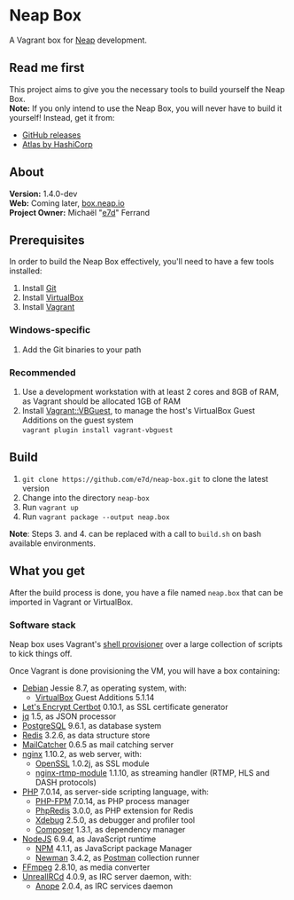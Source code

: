 # Neap Box

A Vagrant box for [Neap](https://github.com/e7d/neap) development.

## Read me first

This project aims to give you the necessary tools to build yourself the Neap Box.  
**Note:** If you only intend to use the Neap Box, you will never have to build it yourself! Instead, get it from:
* [GitHub releases](https://github.com/e7d/neap-box/releases)
* [Atlas by HashiCorp](https://atlas.hashicorp.com/e7d/boxes/neap-box)

## About

**Version:** 1.4.0-dev  
**Web:** Coming later, [box.neap.io](http://box.neap.io)  
**Project Owner:** Michaël "[e7d](https://github.com/e7d)" Ferrand

## Prerequisites

In order to build the Neap Box effectively, you'll need to have a few tools installed:

1. Install [Git](https://git-scm.com)
2. Install [VirtualBox](http://virtualbox.org)
3. Install [Vagrant](http://vagrantup.com)

### Windows-specific ###

1. Add the Git binaries to your path

### Recommended

1. Use a development workstation with at least 2 cores and 8GB of RAM, as Vagrant should be allocated 1GB of RAM
2. Install [Vagrant::VBGuest](https://github.com/dotless-de/vagrant-vbguest), to manage the host's VirtualBox Guest Additions on the guest system  
`vagrant plugin install vagrant-vbguest`

## Build ##

1. `git clone https://github.com/e7d/neap-box.git` to clone the latest version
2. Change into the directory `neap-box`
3. Run `vagrant up`
4. Run `vagrant package --output neap.box`

**Note**: Steps 3. and 4. can be replaced with a call to `build.sh` on bash available environments.

## What you get ##

After the build process is done, you have a file named `neap.box` that can be imported in Vagrant or VirtualBox.

### Software stack ###

Neap box uses Vagrant's [shell provisioner](https://docs.vagrantup.com/v2/provisioning/shell.html) over a large collection of scripts to kick things off.

Once Vagrant is done provisioning the VM, you will have a box containing:

* [Debian](https://www.debian.org/) Jessie 8.7, as operating system, with:
    * [VirtualBox](https://www.virtualbox.org/) Guest Additions 5.1.14
* [Let's Encrypt Certbot](https://certbot.eff.org/) 0.10.1, as SSL certificate generator
* [jq](https://stedolan.github.io/jq/) 1.5, as JSON processor
* [PostgreSQL](http://www.postgresql.org/) 9.6.1, as database system
* [Redis](http://redis.io/) 3.2.6, as data structure store
* [MailCatcher](https://mailcatcher.me/) 0.6.5 as mail catching server
* [nginx](http://nginx.org/) 1.10.2, as web server, with:
    * [OpenSSL](https://www.openssl.org/) 1.0.2j, as SSL module
    * [nginx-rtmp-module](https://github.com/arut/nginx-rtmp-module) 1.1.10, as streaming handler (RTMP, HLS and DASH protocols)
* [PHP](http://php.net/) 7.0.14, as server-side scripting language, with:
    * [PHP-FPM](http://php-fpm.org/) 7.0.14, as PHP process manager
    * [PhpRedis](https://github.com/phpredis/phpredis) 3.0.0, as PHP extension for Redis
    * [Xdebug](http://xdebug.org/) 2.5.0, as debugger and profiler tool
    * [Composer](https://getcomposer.org/) 1.3.1, as dependency manager
* [NodeJS](https://nodejs.org/) 6.9.4, as JavaScript runtime
    * [NPM](https://www.npmjs.com/) 4.1.1, as JavaScript package Manager
    * [Newman](https://github.com/postmanlabs/newman) 3.4.2, as [Postman](http://getpostman.com/) collection runner
* [FFmpeg](https://www.ffmpeg.org/) 2.8.10, as media converter
* [UnrealIRCd](https://www.unrealircd.org/) 4.0.9, as IRC server daemon, with:
    * [Anope](https://www.anope.org/) 2.0.4, as IRC services daemon
